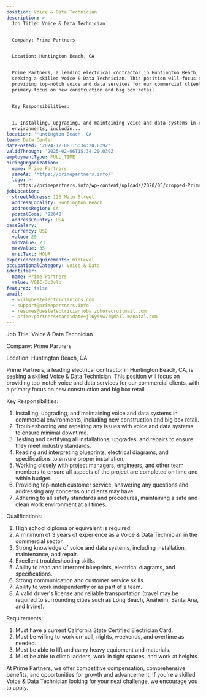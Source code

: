 ```yaml
---
position: Voice & Data Technician
description: >-
  Job Title: Voice & Data Technician 


  Company: Prime Partners


  Location: Huntington Beach, CA


  Prime Partners, a leading electrical contractor in Huntington Beach, CA, is
  seeking a skilled Voice & Data Technician. This position will focus on
  providing top-notch voice and data services for our commercial clients, with a
  primary focus on new construction and big box retail. 


  Key Responsibilities:


  1. Installing, upgrading, and maintaining voice and data systems in commercial
  environments, includin...
location: 'Huntington Beach, CA'
team: Data Center
datePosted: '2024-12-08T15:34:20.039Z'
validThrough: '2025-02-06T15:34:20.039Z'
employmentType: FULL_TIME
hiringOrganization:
  name: Prime Partners
  sameAs: 'https://primepartners.info/'
  logo: >-
    https://primepartners.info/wp-content/uploads/2020/05/cropped-Prime-Partners-Logo-NO-BG-1-1.png
jobLocation:
  streetAddress: 123 Main Street
  addressLocality: Huntington Beach
  addressRegion: CA
  postalCode: '92648'
  addressCountry: USA
baseSalary:
  currency: USD
  value: 29
  minValue: 23
  maxValue: 35
  unitText: HOUR
experienceRequirements: midLevel
occupationalCategory: Voice & Data
identifier:
  name: Prime Partners
  value: VOIC-3c3vlb
featured: false
email:
  - will@bestelectricianjobs.com
  - support@primepartners.info
  - resumes@bestelectricianjobs.zohorecruitmail.com
  - prime.partners+candidate+jl6y59w7r@mail.manatal.com
---
```




Job Title: Voice & Data Technician 

Company: Prime Partners

Location: Huntington Beach, CA

Prime Partners, a leading electrical contractor in Huntington Beach, CA, is seeking a skilled Voice & Data Technician. This position will focus on providing top-notch voice and data services for our commercial clients, with a primary focus on new construction and big box retail. 

Key Responsibilities:

1. Installing, upgrading, and maintaining voice and data systems in commercial environments, including new construction and big box retail.
2. Troubleshooting and repairing any issues with voice and data systems to ensure minimal downtime.
3. Testing and certifying all installations, upgrades, and repairs to ensure they meet industry standards.
4. Reading and interpreting blueprints, electrical diagrams, and specifications to ensure proper installation.
5. Working closely with project managers, engineers, and other team members to ensure all aspects of the project are completed on time and within budget.
6. Providing top-notch customer service, answering any questions and addressing any concerns our clients may have.
7. Adhering to all safety standards and procedures, maintaining a safe and clean work environment at all times.

Qualifications:

1. High school diploma or equivalent is required. 
2. A minimum of 3 years of experience as a Voice & Data Technician in the commercial sector.
3. Strong knowledge of voice and data systems, including installation, maintenance, and repair.
4. Excellent troubleshooting skills.
5. Ability to read and interpret blueprints, electrical diagrams, and specifications.
6. Strong communication and customer service skills.
7. Ability to work independently or as part of a team.
8. A valid driver's license and reliable transportation (travel may be required to surrounding cities such as Long Beach, Anaheim, Santa Ana, and Irvine).

Requirements:

1. Must have a current California State Certified Electrician Card.
2. Must be willing to work on-call, nights, weekends, and overtime as needed.
3. Must be able to lift and carry heavy equipment and materials.
4. Must be able to climb ladders, work in tight spaces, and work at heights.

At Prime Partners, we offer competitive compensation, comprehensive benefits, and opportunities for growth and advancement. If you're a skilled Voice & Data Technician looking for your next challenge, we encourage you to apply.